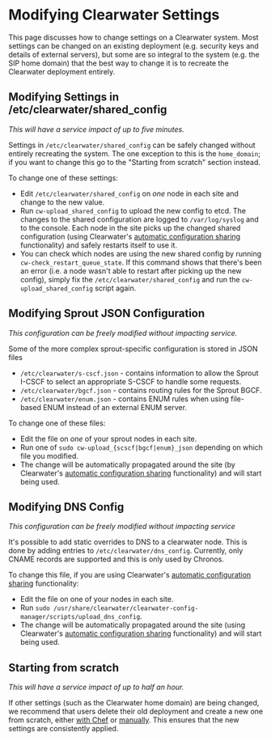 # Modifying Clearwater Settings

This page discusses how to change settings on a Clearwater system. Most settings can be changed on an existing deployment (e.g. security keys and details of external servers), but some are so integral to the system (e.g. the SIP home domain) that the best way to change it is to recreate the Clearwater deployment entirely.

## Modifying Settings in /etc/clearwater/shared_config

*This will have a service impact of up to five minutes.*

Settings in `/etc/clearwater/shared_config` can be safely changed without entirely recreating the system. The one exception to this is the `home_domain`; if you want to change this go to the "Starting from scratch" section instead.

To change one of these settings:

*   Edit `/etc/clearwater/shared_config` on *one* node in each site and change to the new value.
*   Run `cw-upload_shared_config` to upload the new config to etcd. The changes to the shared configuration are logged to `/var/log/syslog` and to the console. Each node in the site picks up the changed shared configuration (using Clearwater's [automatic configuration sharing](Automatic_Clustering_Config_Sharing) functionality) and safely restarts itself to use it.
*   You can check which nodes are using the new shared config by running `cw-check_restart_queue_state`. If this command shows that there's been an error (i.e. a node wasn't able to restart after picking up the new config), simply fix the `/etc/clearwater/shared_config` and run the `cw-upload_shared_config` script again.

## Modifying Sprout JSON Configuration

*This configuration can be freely modified without impacting service.*

Some of the more complex sprout-specific configuration is stored in JSON files

* `/etc/clearwater/s-cscf.json` - contains information to allow the Sprout I-CSCF to select an appropriate S-CSCF to handle some requests.
* `/etc/clearwater/bgcf.json` - contains routing rules for the Sprout BGCF.
* `/etc/clearwater/enum.json` - contains ENUM rules when using file-based ENUM instead of an external ENUM server.

To change one of these files:

* Edit the file on *one* of your sprout nodes in each site.
* Run one of `sudo cw-upload_{scscf|bgcf|enum}_json` depending on which file you modified.
* The change will be automatically propagated around the site (by Clearwater's [automatic configuration sharing](Automatic_Clustering_Config_Sharing) functionality) and will start being used.

## Modifying DNS Config

*This configuration can be freely modified without impacting service*

It's possible to add static overrides to DNS to a clearwater node. This is done by adding entries to `/etc/clearwater/dns_config`. Currently, only CNAME records are supported and this is only used by Chronos.

To change this file, if you are using Clearwater's [automatic configuration sharing](Automatic_Clustering_Config_Sharing) functionality:

* Edit the file on one of your nodes in each site.
* Run `sudo /usr/share/clearwater/clearwater-config-manager/scripts/upload_dns_config`.
* The change will be automatically propagated around the site (using Clearwater's [automatic configuration sharing](Automatic_Clustering_Config_Sharing) functionality) and will start being used.

## Starting from scratch

*This will have a service impact of up to half an hour.*

If other settings (such as the Clearwater home domain) are being changed, we recommend that users delete their old deployment and create a new one from scratch, either [with Chef](Creating_a_deployment_with_Chef.md) or [manually](Manual_Install.md). This ensures that the new settings are consistently applied.
